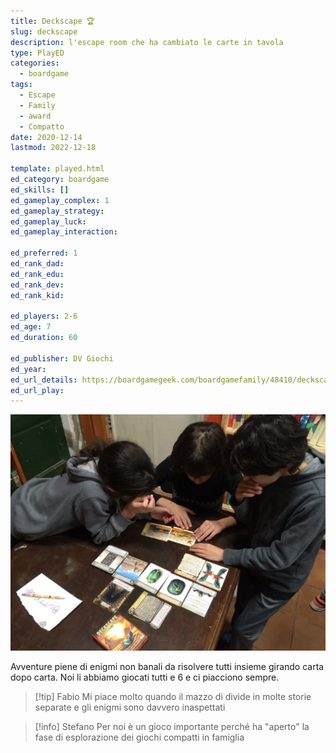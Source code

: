 ```yaml
---
title: Deckscape 🏆
slug: deckscape
description: l'escape room che ha cambiato le carte in tavola
type: PlayED
categories:
  - boardgame
tags:
  - Escape
  - Family
  - award
  - Compatto
date: 2020-12-14
lastmod: 2022-12-18

template: played.html
ed_category: boardgame
ed_skills: []
ed_gameplay_complex: 1
ed_gameplay_strategy: 
ed_gameplay_luck: 
ed_gameplay_interaction: 

ed_preferred: 1
ed_rank_dad: 
ed_rank_edu: 
ed_rank_dev: 
ed_rank_kid: 

ed_players: 2-6
ed_age: 7
ed_duration: 60

ed_publisher: DV Giochi
ed_year: 
ed_url_details: https://boardgamegeek.com/boardgamefamily/48410/deckscape
ed_url_play: 
---
```


![](../../assets/img/played/boardgame/deckscape.webp)

Avventure piene di enigmi non banali da risolvere tutti insieme girando carta dopo carta. Noi li abbiamo giocati tutti e 6 e ci piacciono sempre.

> [!tip] Fabio
> Mi piace molto quando il mazzo di divide in molte storie separate e gli enigmi sono davvero inaspettati

> [!info] Stefano
> Per noi è un gioco importante perché ha "aperto" la fase di esplorazione dei giochi compatti in famiglia
